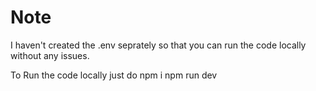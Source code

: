 # Note
I haven't created the .env seprately so that you can run the code locally without any issues.

To Run the code locally
just do
npm i
npm run dev
